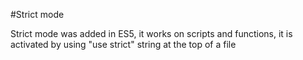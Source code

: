 #Strict mode

Strict mode was added in ES5, it works on scripts and functions, it is activated by using "use strict" string at the top of a file
